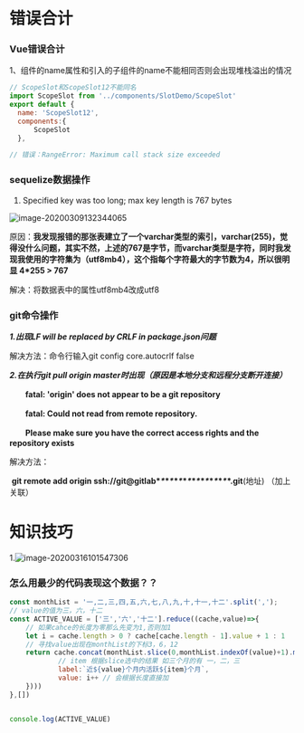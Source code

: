 # 错误合计

### Vue错误合计

1、组件的name属性和引入的子组件的name不能相同否则会出现堆栈溢出的情况

```js
// ScopeSlot和ScopeSlot12不能同名
import ScopeSlot from '../components/SlotDemo/ScopeSlot'
export default {
  name: 'ScopeSlot12',
  components:{
      ScopeSlot
  },
    
// 错误：RangeError: Maximum call stack size exceeded
```



### sequelize数据操作

1. Specified key was too long; max key length is 767 bytes

![image-20200309132344065](C:\Users\hyt\AppData\Roaming\Typora\typora-user-images\image-20200309132344065.png)

原因：**我发现报错的那张表建立了一个varchar类型的索引，varchar(255)，觉得没什么问题，其实不然，上述的767是字节，而varchar类型是字符，同时我发现我使用的字符集为（utf8mb4），这个指每个字符最大的字节数为4，所以很明显 4*255 > 767**

解决：将数据表中的属性utf8mb4改成utf8



### git命令操作

***1.出现LF will be replaced by CRLF in package.json问题***

解决方法：命令行输入git config core.autocrlf false



***2.在执行git pull origin master时出现（原因是本地分支和远程分支断开连接）***

　　**fatal: 'origin' does not appear to be a git repository**

　　**fatal: Could not read from remote repository.**

　　**Please make sure you have the correct access rights and the repository exists**

解决方法：

​		**git remote add origin ssh://git@gitlab\**\**\**\**\**\**\**\**\**\**\**\**\**\**\**\**\*.git**(地址)  （加上关联）





# 知识技巧

1.![image-20200316101547306](C:\Users\hyt\AppData\Roaming\Typora\typora-user-images\image-20200316101547306.png)

### 怎么用最少的代码表现这个数据？？

```js
const monthList = '一,二,三,四,五,六,七,八,九,十,十一,十二'.split(',');
// value的值为三，六，十二
const ACTIVE_VALUE = ['三','六','十二'].reduce((cache,value)=>{
    // 如果cahce的长度为零那么先变为1,否则加1
	let i = cache.length > 0 ? cache[cache.length - 1].value + 1 : 1
    // 寻找value出现在monthList的下标3，6，12
    return cache.concat(monthList.slice(0,monthList.indexOf(value)+1).map(item => ({
            // item 根据slice选中的结果 如三个月的有 一，二，三
            label:`近${value}个月内活跃${item}个月`,
            value: i++ // 会根据长度直接加
    })))
},[])


console.log(ACTIVE_VALUE)
```

